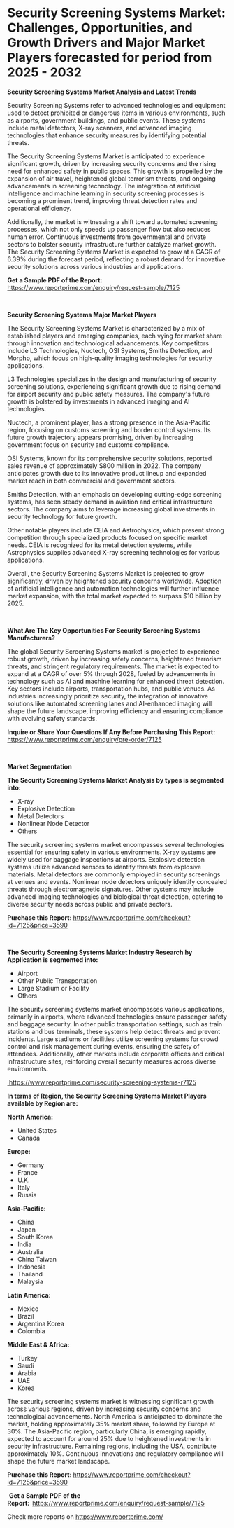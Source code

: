 <p><h1>Security Screening Systems Market: Challenges, Opportunities, and Growth Drivers and Major Market Players forecasted for period from 2025 - 2032</h1></p><p><strong>Security Screening Systems Market Analysis and Latest Trends</strong></p>
<p><p>Security Screening Systems refer to advanced technologies and equipment used to detect prohibited or dangerous items in various environments, such as airports, government buildings, and public events. These systems include metal detectors, X-ray scanners, and advanced imaging technologies that enhance security measures by identifying potential threats.</p><p>The Security Screening Systems Market is anticipated to experience significant growth, driven by increasing security concerns and the rising need for enhanced safety in public spaces. This growth is propelled by the expansion of air travel, heightened global terrorism threats, and ongoing advancements in screening technology. The integration of artificial intelligence and machine learning in security screening processes is becoming a prominent trend, improving threat detection rates and operational efficiency.</p><p>Additionally, the market is witnessing a shift toward automated screening processes, which not only speeds up passenger flow but also reduces human error. Continuous investments from governmental and private sectors to bolster security infrastructure further catalyze market growth. The Security Screening Systems Market is expected to grow at a CAGR of 6.39% during the forecast period, reflecting a robust demand for innovative security solutions across various industries and applications.</p></p>
<p><strong>Get a Sample PDF of the Report:&nbsp;</strong> <a href="https://www.reportprime.com/enquiry/request-sample/7125?utm_campaign=2175&utm_medium=2&utm_source=Github&utm_content=ia&utm_term=19032025&utm_id=security-screening-systems">https://www.reportprime.com/enquiry/request-sample/7125</a></p>
<p>&nbsp;</p>
<p><strong>Security Screening Systems Major Market Players</strong></p>
<p><p>The Security Screening Systems Market is characterized by a mix of established players and emerging companies, each vying for market share through innovation and technological advancements. Key competitors include L3 Technologies, Nuctech, OSI Systems, Smiths Detection, and Morpho, which focus on high-quality imaging technologies for security applications.</p><p>L3 Technologies specializes in the design and manufacturing of security screening solutions, experiencing significant growth due to rising demand for airport security and public safety measures. The company's future growth is bolstered by investments in advanced imaging and AI technologies.</p><p>Nuctech, a prominent player, has a strong presence in the Asia-Pacific region, focusing on customs screening and border control systems. Its future growth trajectory appears promising, driven by increasing government focus on security and customs compliance.</p><p>OSI Systems, known for its comprehensive security solutions, reported sales revenue of approximately $800 million in 2022. The company anticipates growth due to its innovative product lineup and expanded market reach in both commercial and government sectors.</p><p>Smiths Detection, with an emphasis on developing cutting-edge screening systems, has seen steady demand in aviation and critical infrastructure sectors. The company aims to leverage increasing global investments in security technology for future growth.</p><p>Other notable players include CEIA and Astrophysics, which present strong competition through specialized products focused on specific market needs. CEIA is recognized for its metal detection systems, while Astrophysics supplies advanced X-ray screening technologies for various applications.</p><p>Overall, the Security Screening Systems Market is projected to grow significantly, driven by heightened security concerns worldwide. Adoption of artificial intelligence and automation technologies will further influence market expansion, with the total market expected to surpass $10 billion by 2025.</p></p>
<p>&nbsp;</p>
<p><strong>What Are The Key Opportunities For Security Screening Systems Manufacturers?</strong></p>
<p><p>The global Security Screening Systems market is projected to experience robust growth, driven by increasing safety concerns, heightened terrorism threats, and stringent regulatory requirements. The market is expected to expand at a CAGR of over 5% through 2028, fueled by advancements in technology such as AI and machine learning for enhanced threat detection. Key sectors include airports, transportation hubs, and public venues. As industries increasingly prioritize security, the integration of innovative solutions like automated screening lanes and AI-enhanced imaging will shape the future landscape, improving efficiency and ensuring compliance with evolving safety standards.</p></p>
<p><strong>Inquire or Share Your Questions If Any Before Purchasing This Report:</strong> <a href="https://www.reportprime.com/enquiry/pre-order/7125?utm_campaign=2175&utm_medium=2&utm_source=Github&utm_content=ia&utm_term=19032025&utm_id=security-screening-systems">https://www.reportprime.com/enquiry/pre-order/7125</a></p>
<p>&nbsp;</p>
<p><strong>Market Segmentation</strong></p>
<p><strong>The Security Screening Systems Market Analysis by types is segmented into:</strong></p>
<p><ul><li>X-ray</li><li>Explosive Detection</li><li>Metal Detectors</li><li>Nonlinear Node Detector</li><li>Others</li></ul></p>
<p><p>The security screening systems market encompasses several technologies essential for ensuring safety in various environments. X-ray systems are widely used for baggage inspections at airports. Explosive detection systems utilize advanced sensors to identify threats from explosive materials. Metal detectors are commonly employed in security screenings at venues and events. Nonlinear node detectors uniquely identify concealed threats through electromagnetic signatures. Other systems may include advanced imaging technologies and biological threat detection, catering to diverse security needs across public and private sectors.</p></p>
<p><strong>Purchase this Report:&nbsp;</strong><a href="https://www.reportprime.com/checkout?id=7125&price=3590&utm_campaign=2175&utm_medium=2&utm_source=Github&utm_content=ia&utm_term=19032025&utm_id=security-screening-systems">https://www.reportprime.com/checkout?id=7125&price=3590</a></p>
<p>&nbsp;</p>
<p><strong>The Security Screening Systems Market Industry Research by Application is segmented into:</strong></p>
<p><ul><li>Airport</li><li>Other Public Transportation</li><li>Large Stadium or Facility</li><li>Others</li></ul></p>
<p><p>The security screening systems market encompasses various applications, primarily in airports, where advanced technologies ensure passenger safety and baggage security. In other public transportation settings, such as train stations and bus terminals, these systems help detect threats and prevent incidents. Large stadiums or facilities utilize screening systems for crowd control and risk management during events, ensuring the safety of attendees. Additionally, other markets include corporate offices and critical infrastructure sites, reinforcing overall security measures across diverse environments.</p></p>
<p><a href="https://www.reportprime.com/security-screening-systems-r7125?utm_campaign=2175&utm_medium=2&utm_source=Github&utm_content=ia&utm_term=19032025&utm_id=security-screening-systems">&nbsp;https://www.reportprime.com/security-screening-systems-r7125</a></p>
<p><strong>In terms of Region, the Security Screening Systems Market Players available by Region are:</strong></p>
<p>
    <p> <strong> North America: </strong>
        <ul>
            <li>United States</li>
            <li>Canada</li>
        </ul>
        </p> 
    <p> <strong> Europe: </strong>
        <ul>
            <li>Germany</li>
            <li>France</li>
            <li>U.K.</li>
            <li>Italy</li>
            <li>Russia</li>
        </ul>
        </p> 
    <p> <strong> Asia-Pacific: </strong>
        <ul>
            <li>China</li>
            <li>Japan</li>
            <li>South Korea</li>
            <li>India</li>
            <li>Australia</li>
            <li>China Taiwan</li>
            <li>Indonesia</li>
            <li>Thailand</li>
            <li>Malaysia</li>
        </ul>
        </p> 
    <p> <strong> Latin America: </strong>
        <ul>
            <li>Mexico</li>
            <li>Brazil</li>
            <li>Argentina Korea</li>
            <li>Colombia</li>
        </ul>
        </p> 
    <p> <strong> Middle East & Africa: </strong>
        <ul>
            <li>Turkey</li>
            <li>Saudi</li>
            <li>Arabia</li>
            <li>UAE</li>
            <li>Korea</li>
        </ul>
    </p>
    </p>
<p><p>The security screening systems market is witnessing significant growth across various regions, driven by increasing security concerns and technological advancements. North America is anticipated to dominate the market, holding approximately 35% market share, followed by Europe at 30%. The Asia-Pacific region, particularly China, is emerging rapidly, expected to account for around 25% due to heightened investments in security infrastructure. Remaining regions, including the USA, contribute approximately 10%. Continuous innovations and regulatory compliance will shape the future market landscape.</p></p>
<p><strong>Purchase this Report: </strong><a href="https://www.reportprime.com/checkout?id=7125&price=3590&utm_campaign=2175&utm_medium=2&utm_source=Github&utm_content=ia&utm_term=19032025&utm_id=security-screening-systems">https://www.reportprime.com/checkout?id=7125&price=3590</a></p>
<p>&nbsp;<strong>Get a Sample PDF of the Report:&nbsp;&nbsp;</strong><a href="https://www.reportprime.com/enquiry/request-sample/7125?utm_campaign=2175&utm_medium=2&utm_source=Github&utm_content=ia&utm_term=19032025&utm_id=security-screening-systems">https://www.reportprime.com/enquiry/request-sample/7125</a></p>
<p><strong></strong></p>
<p>Check more reports on <a href="https://www.reportprime.com/?utm_campaign=2175&utm_medium=2&utm_source=Github&utm_content=ia&utm_term=19032025&utm_id=security-screening-systems">https://www.reportprime.com/</a></p>